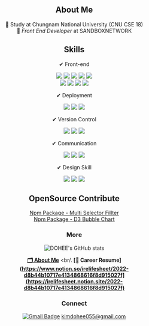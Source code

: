 
<div align='center'>
  
## About Me
📝 Study at Chungnam National University (CNU CSE 18) <br/>
💼 *Front End Developer* at SANDBOXNETWORK


## Skills
✔ Front-end 
<div>
<span><img src="https://img.shields.io/badge/HTML-e34f26?style=flat-square&logo=html5&logoColor=white"/></span> <span><img src="https://img.shields.io/badge/CSS-1572b6?style=flat-square&logo=css3&logoColor=white"/></span> <span><img src="https://img.shields.io/badge/sass-CC6699?style=flat-square&logo=Sass&logoColor=white"/></span> <span><img src="https://img.shields.io/badge/JavaScript-dbab09?style=flat-square&logo=javascript&logoColor=white"/></span> <span><img src="https://img.shields.io/badge/React-61dafb?style=flat-square&logo=react&logoColor=white"/></span> 
<div>  
<img src="https://img.shields.io/badge/ReactNative-61dafb?style=flat-square&logo=react&logoColor=white"/></span></span> <span><img src="https://img.shields.io/badge/Recoil-0075EB?style=flat-square&logo=Revolut&logoColor=white"/></span> <span><img src="https://img.shields.io/badge/TypeScript-3178C6?style=flat-square&logo=TypeScript&logoColor=white"/></span> <span><img src="https://img.shields.io/badge/Next.js-000000?style=flat-square&logo=Next.js&logoColor=white"/></span> 
</div>
</div>

✔ Deployment
<div>
<span><img src="https://img.shields.io/badge/AWS-232f3e?style=flat-square&logo=amazon-aws&logoColor=white"/></span> <span><img src="https://img.shields.io/badge/GoogleCloud-00c7b7?style=flat-square&logo=GoogleCloud&logoColor=white"/></span> <span><img src="https://img.shields.io/badge/GitHubActions-181717?style=flat-square&logo=GitHub Actions&logoColor=white"/></span>
</div>

✔ Version Control
<div>
<span><img src="https://img.shields.io/badge/Git-f05032?style=flat-square&logo=git&logoColor=white"/></span> <span><img src="https://img.shields.io/badge/GitHub-181717?style=flat-square&logo=github&logoColor=white"/></span> <span><img src="https://img.shields.io/badge/npm-CB3837?style=flat-square&logo=NPM&logoColor=white"/></span>
</div>

✔ Communication 
<div>
<span><img src="https://img.shields.io/badge/Slack-0052cc?style=flat-square&logo=slack&logoColor=white"/></span> <span><img src="https://img.shields.io/badge/Figma-f24e1e?style=flat-square&logo=figma&logoColor=white"/></span> <span><img src="https://img.shields.io/badge/Notion-181717?style=flat-square&logo=notion&logoColor=white"/></span>
</div>

✔ Design Skill
<div>
<span><img src="https://img.shields.io/badge/Photoshop-0052cc?style=flat-square&logo=adobe&logoColor=white"/></span> <span><img src="https://img.shields.io/badge/Xd-red?style=flat-square&logo=adobe&logoColor=white"/></span> <span><img src="https://img.shields.io/badge/Illustrator-ffff?style=flat-square&logo=adobe&logoColor=white"/></span> 
</div>


## OpenSource Contribute
[Npm Package - Multi Selector Fillter](https://www.youtube.com/?gl=KR&hl=ko) <br/>
[Npm Package - D3 Bubble Chart](https://www.youtube.com/?gl=KR&hl=ko)


### More
![DOHEE's GitHub stats](https://github-readme-stats-sand-six-91.vercel.app/api?username=ire4564&show_icons=true&count_private=true&line_height=24&theme=dracula&hide=stars)

**[🗂 About Me](https://irelifesheet.notion.site/About-Me-7abbf9c908424552965646317385d345)** <br/.
**[💼 Career Resume](https://www.notion.so/irelifesheet/2022-d8b44b10717e4134868616f8d915027f](https://irelifesheet.notion.site/2022-d8b44b10717e4134868616f8d915027f)** 

### Connect
[![Gmail Badge](https://img.shields.io/badge/Gmail-d14836?style=flat-square&logo=Gmail&logoColor=white&link=mailto:snugyun01@gmail.com)](kimdohee:kimdohee055@gmail.com) kimdohee055@gmail.com

</div>
